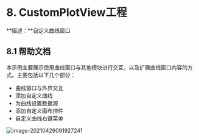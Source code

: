 # 8. CustomPlotView工程

**描述：**自定义曲线窗口



## 8.1 帮助文档

本示例主要展示使用曲线窗口与其他模块进行交互，以及扩展曲线窗口内容的方式。主要包括以下几个部分：

* 曲线窗口与外界交互
* 添加自定义曲线
* 为曲线设置数据源
* 添加自定义画布控件
* 自定义曲线右键菜单

![image-20210429091927241](https://tangxing-markdown-pic.oss-cn-shenzhen.aliyuncs.com/images/20210429091927.png)

